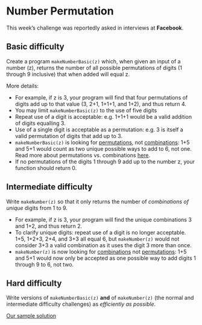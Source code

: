 # Number Permutation

This week’s challenge was reportedly asked in interviews at **Facebook**.

## Basic difficulty

Create a program `makeNumberBasic(z)` which, when given an input of a number (z), returns the number of all possible permutations of digits (1 through 9 inclusive) that when added will equal z.

More details:
* For example, if z is 3, your program will find that four permutations of digits add up to that value (3, 2+1, 1+1+1, and 1+2), and thus return 4.
* You may limit `makeNumberBasic(z)` to the use of five digits
* Repeat use of a digit is acceptable: e.g. 1+1+1 would be a valid addition of digits equalling 3.
* Use of a single digit is acceptable as a permutation: e.g. 3 is itself a valid permutation of digits that add up to 3.
* `makeNumberBasic(z)` is looking for [permutations](https://www.mathsisfun.com/definitions/permutation.html), not [combinations](https://www.mathsisfun.com/definitions/combination.html): 1+5 and 5+1 would count as two unique possible ways to add to 6, not one. Read more about permutations vs. combinations [here](https://betterexplained.com/articles/easy-permutations-and-combinations/).
* If no permutations of the digits 1 through 9 add up to the number z, your function should return 0.

## Intermediate difficulty

Write `makeNumber(z)` so that it only returns the number of *combinations of unique* digits from 1 to 9.

* For example, if z is 3, your program will find the unique combinations 3 and 1+2, and thus return 2.
* To clarify unique digits: repeat use of a digit is no longer acceptable. 1+5, 1+2+3, 2+4, and 3+3 all equal 6, but `makeNumber(z)` would not consider 3+3 a valid combination as it uses the digit 3 more than once. 
* `makeNumber(z)` is now looking for [combinations](https://en.wikipedia.org/wiki/Combination) not [permutations](https://en.wikipedia.org/wiki/Permutation): 1+5 and 5+1 would now only be accepted as one possible way to add digits 1 through 9 to 6, not two.

## Hard difficulty

Write versions of `makeNumberBasic(z)` **and** of `makeNumber(z)` (the normal and intermediate difficulty challenges) as *efficiently as possible*.

[Our sample solution](https://replit.com/@AlexJC/Make-Number)
